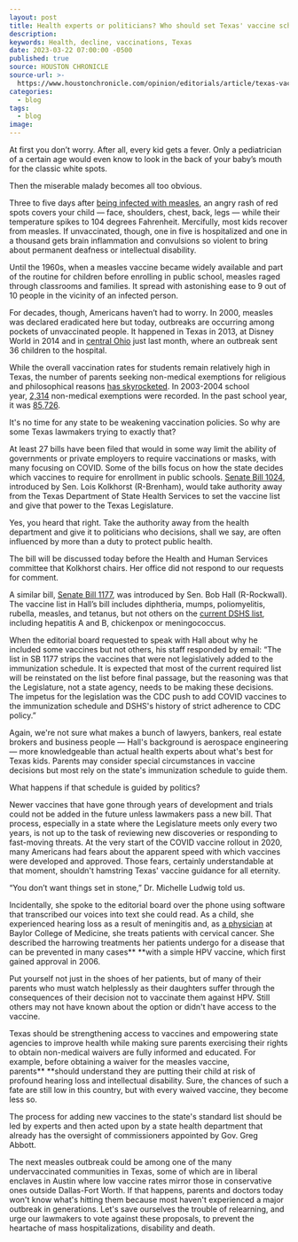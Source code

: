 ```yaml
---
layout: post
title: Health experts or politicians? Who should set Texas' vaccine schedule?
description:
keywords: Health, decline, vaccinations, Texas
date: 2023-03-22 07:00:00 -0500
published: true
source: HOUSTON CHRONICLE
source-url: >-
  https://www.houstonchronicle.com/opinion/editorials/article/texas-vaccinations-measles-legislature-17851993.php
categories:
  - blog
tags:
  - blog
image:
---
```

At first you don’t worry. After all, every kid gets a fever. Only a pediatrician of a certain age would even know to look in the back of your baby’s mouth for the classic white spots.&nbsp;

Then the miserable malady becomes all too obvious.&nbsp;

Three to five days after&nbsp;[being infected with measles](https://www.cdc.gov/measles/symptoms/signs-symptoms.html#:~:text=Measles%20symptoms%20appear%207%20to,days%20after%20the%20first%20symptoms.), an angry rash of red spots covers your child — face, shoulders, chest, back, legs — while their temperature spikes to 104 degrees Fahrenheit. Mercifully, most kids recover from measles. If unvaccinated, though, one in five is hospitalized and one in a thousand gets brain inflammation and convulsions so violent to bring about permanent deafness or intellectual disability. &nbsp;

Until the 1960s, when a measles vaccine became widely available and part of the routine for children before enrolling in public school, measles raged through classrooms and families. It spread with astonishing ease to 9 out of 10 people in the vicinity of an infected person.

For decades, though, Americans haven’t had to worry. In 2000, measles was declared eradicated here but today, outbreaks are occurring among pockets of unvaccinated people. It happened in Texas in 2013, at Disney World in 2014 and in&nbsp;[central Ohio](https://www.cnn.com/2023/02/05/health/measles-outbreak-ohio-over/index.html)&nbsp;just last month, where an outbreak sent 36 children to the hospital.&nbsp;

While the overall vaccination rates for students remain relatively high in Texas, the number of parents seeking non-medical exemptions for religious and philosophical reasons&nbsp;[has skyrocketed](https://www.dshs.texas.gov/sites/default/files/immunize/coverage/docs/2021-2022-Results-of-Annual-Report-of-Immunization-Status.pdf). In 2003-2004 school year,&nbsp;[2,314](https://khn.org/news/as-non-medical-vaccine-exemptions-grow-texas-parents-seek-transparency-in-schools/)&nbsp;non-medical exemptions were recorded. In the past school year, it was&nbsp;[85,726](https://www.dshs.texas.gov/sites/default/files/immunize/school/Texas-School-Nurse-Webinar-021622.pdf).&nbsp;

It's no time for any state to be weakening vaccination policies. So why are some Texas lawmakers trying to exactly that?

At least 27 bills have been filed that would in some way limit the ability of governments or private employers to require vaccinations or masks, with many focusing on COVID. Some of the bills focus on how the state decides which vaccines to require for enrollment in public schools.&nbsp;[Senate Bill 1024](https://capitol.texas.gov/BillLookup/History.aspx?LegSess=88R&amp;Bill=SB1024), introduced by Sen. Lois Kolkhorst (R-Brenham), would take authority away from the Texas Department of State Health Services to set the vaccine list and give that power to the Texas Legislature.

Yes, you heard that right. Take the authority away from the health department and give it to politicians who decisions, shall we say, are often influenced by more than a duty to protect public health.&nbsp;

The bill will be discussed today before the Health and Human Services committee that Kolkhorst chairs. Her office did not respond to our requests for comment.

A similar bill,&nbsp;[Senate Bill 1177](https://capitol.texas.gov/BillLookup/History.aspx?LegSess=88R&amp;Bill=SB1177), was introduced by Sen. Bob Hall (R-Rockwall). The vaccine list in Hall’s bill includes diphtheria, mumps, poliomyelitis, rubella, measles, and tetanus, but not others on the&nbsp;[current DSHS list](https://www.dshs.texas.gov/sites/default/files/immunize/school/pdf/6-14-2022-2023-MinReq_K-12.pdf), including hepatitis A and B, chickenpox or meningococcus.&nbsp;

When the editorial board requested to speak with Hall about why he included some vaccines but not others, his staff responded by email: “The list in SB 1177 strips the vaccines that were not legislatively added to the immunization schedule. It is expected that most of the current required list will be reinstated on the list before final passage, but the reasoning was that the Legislature, not a state agency, needs to be making these decisions. The impetus for the legislation was the CDC push to add COVID vaccines to the immunization schedule and DSHS's history of strict adherence to CDC policy.”

Again, we're not sure what makes a bunch of lawyers, bankers, real estate brokers and business people — Hall's background is aerospace engineering — more knowledgeable than actual health experts about what's best for Texas kids. Parents may consider special circumstances in vaccine decisions but most rely on the state's immunization schedule to guide them.

What happens if that schedule is guided by politics?&nbsp;**&nbsp;**

Newer vaccines that have gone through years of development and trials could not be added in the future unless lawmakers pass a new bill. That process, especially in a state where the Legislature meets only every two years, is not up to the task of reviewing new discoveries or responding to fast-moving threats. At the very start of the COVID vaccine rollout in 2020, many Americans had fears about the apparent speed with which vaccines were developed and approved. Those fears, certainly understandable at that moment, shouldn't hamstring Texas' vaccine guidance for all eternity.&nbsp;

“You don’t want things set in stone,” Dr. Michelle Ludwig told us.&nbsp;

Incidentally, she spoke to the editorial board over the phone using software that transcribed our voices into text she could read. As a child, she experienced hearing loss as a result of meningitis and, as&nbsp;[a physician](https://www.bcm.edu/people-search/michelle-ludwig-25718)&nbsp;at Baylor College of Medicine, she treats patients with cervical cancer. She described the harrowing treatments her patients undergo for a disease that can be prevented in many cases**&nbsp;**with a simple HPV vaccine, which first gained approval in 2006.&nbsp;

Put yourself not just in the shoes of her patients, but of many of their parents who must watch helplessly as their daughters suffer through the consequences of their decision not to vaccinate them against HPV. Still others may not have known about the option or didn't have access to the vaccine.**&nbsp;**

Texas should be strengthening access to vaccines and empowering state agencies to improve health while making sure parents exercising their rights to obtain non-medical waivers are fully informed and educated. For example, before obtaining a waiver for the measles vaccine, parents**&nbsp;**should understand they are putting their child at risk of profound hearing loss and intellectual disability. Sure, the chances of such a fate are still low in this country, but with every waived vaccine, they become less so.

The process for adding new vaccines to the state's standard list should be led by experts and then acted upon by a state health department that already has the oversight of commissioners appointed by Gov. Greg Abbott.&nbsp;

The next measles outbreak could be among one of the many undervaccinated communities in Texas, some of which are in liberal enclaves in Austin where low vaccine rates mirror those in conservative ones outside Dallas-Fort Worth. If that happens, parents and doctors today won't know what's hitting them because most haven't experienced a major outbreak in generations. Let's save ourselves the trouble of relearning, and urge our lawmakers to vote against these proposals, to prevent the heartache of mass hospitalizations, disability and death.